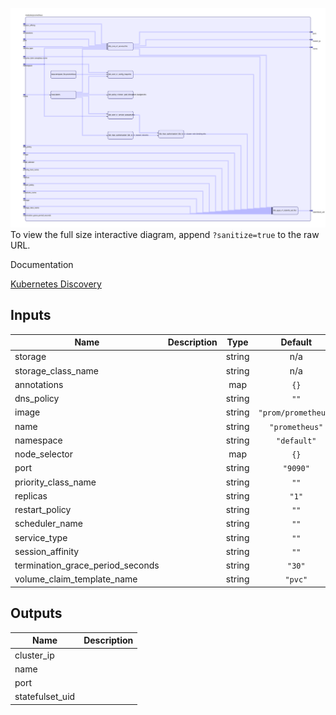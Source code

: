 <img src="diagram.svg"/>To view the full size interactive diagram, append ```?sanitize=true``` to the raw URL.

Documentation

[Kubernetes Discovery](https://raw.githubusercontent.com/prometheus/prometheus/release-2.5/documentation/examples/prometheus-kubernetes.yml)

## Inputs

| Name | Description | Type | Default | Required |
|------|-------------|:----:|:-----:|:-----:|
| storage |  | string | n/a | yes |
| storage\_class\_name |  | string | n/a | yes |
| annotations |  | map | `{}` | no |
| dns\_policy |  | string | `""` | no |
| image |  | string | `"prom/prometheus"` | no |
| name |  | string | `"prometheus"` | no |
| namespace |  | string | `"default"` | no |
| node\_selector |  | map | `{}` | no |
| port |  | string | `"9090"` | no |
| priority\_class\_name |  | string | `""` | no |
| replicas |  | string | `"1"` | no |
| restart\_policy |  | string | `""` | no |
| scheduler\_name |  | string | `""` | no |
| service\_type |  | string | `""` | no |
| session\_affinity |  | string | `""` | no |
| termination\_grace\_period\_seconds |  | string | `"30"` | no |
| volume\_claim\_template\_name |  | string | `"pvc"` | no |

## Outputs

| Name | Description |
|------|-------------|
| cluster\_ip |  |
| name |  |
| port |  |
| statefulset\_uid |  |

